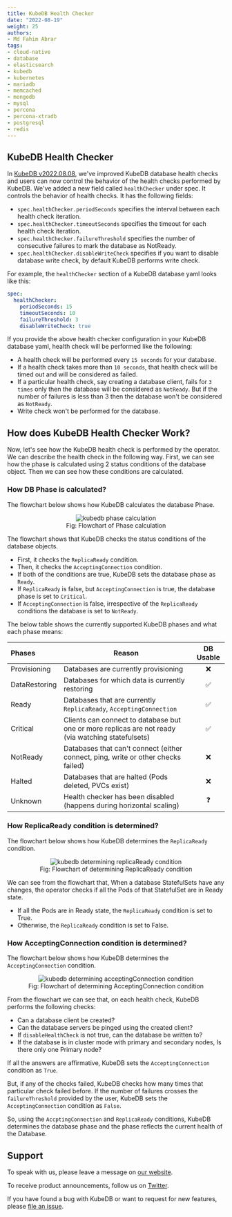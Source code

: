 ```yaml
---
title: KubeDB Health Checker
date: "2022-08-19"
weight: 25
authors:
- Md Fahim Abrar
tags:
- cloud-native
- database
- elasticsearch
- kubedb
- kubernetes
- mariadb
- memcached
- mongodb
- mysql
- percona
- percona-xtradb
- postgresql
- redis
---
```


## KubeDB Health Checker

In [KubeDB v2022.08.08](https://kubedb.com/docs/v2022.08.08/setup/), we've improved KubeDB database health checks and users can now control the behavior of the health checks performed by KubeDB. We've added a new field called `healthChecker` under spec. It controls the behavior of health checks. It has the following fields:

- `spec.healthChecker.periodSeconds` specifies the interval between each health check iteration.
- `spec.healthChecker.timeoutSeconds` specifies the timeout for each health check iteration.
- `spec.healthChecker.failureThreshold` specifies the number of consecutive failures to mark the database as NotReady.
- `spec.healthChecker.disableWriteCheck` specifies if you want to disable database write check, by default KubeDB performs write check.

For example, the `healthChecker` section of a KubeDB database yaml looks like this:
```yaml
spec:
  healthChecker:
    periodSeconds: 15
    timeoutSeconds: 10
    failureThreshold: 3
    disableWriteCheck: true
```

If you provide the above health checker configuration in your KubeDB database yaml, health check will be performed like the following:

- A health check will be performed every `15 seconds` for your database.
- If a health check takes more than `10 seconds`, that health check will be timed out and will be considered as failed.
- If a particular health check, say creating a database client, fails for `3 times` only then the database will be considered as `NotReady`. But if the number of failures is less than 3 then the database won't be considered as `NotReady`.
- Write check won't be performed for the database.

## How does KubeDB Health Checker Work?

Now, let's see how the KubeDB health check is performed by the operator. We can describe the health check in the following way. First, we can see how the phase is calculated using 2 status conditions of the database object. Then we can see how these conditions are calculated.

### How DB Phase is calculated?

The flowchart below shows how KubeDB calculates the database Phase.

<figure align="center">
 <img alt="kubedb phase calculation" src="kubedb-phase-calculation.png">
 <figcaption align="center">Fig: Flowchart of Phase calculation</figcaption>
</figure>

The flowchart shows that KubeDB checks the status conditions of the database objects.

- First, it checks the `ReplicaReady` condition.
- Then, it checks the `AcceptingConnection` condition.
- If both of the conditions are true, KubeDB sets the database phase as `Ready`.
- If `ReplicaReady` is false, but `AcceptingConnection` is true, the database phase is set to `Critical`.
- If `AcceptingConnection` is false, irrespective of the `ReplicaReady` conditions the database is set to `NotReady`.

The below table shows the currently supported KubeDB phases and what each phase means:

| Phases        | Reason                                                                                             |     DB Usable      |
|:--------------|----------------------------------------------------------------------------------------------------|:------------------:|
| Provisioning  | Databases are currently provisioning                                                               |        :x:         |
| DataRestoring | Databases for which data is currently restoring                                                    | :white_check_mark: |
| Ready         | Databases that are currently `ReplicaReady`, `AcceptingConnection`                                 | :white_check_mark: |
| Critical      | Clients can connect to database but one or more replicas are not ready (via watching statefulsets) | :white_check_mark: |
| NotReady      | Databases that can't connect (either connect, ping, write or other checks failed)                  |        :x:         |
| Halted        | Databases that are halted (Pods deleted, PVCs exist)                                               |        :x:         |
| Unknown       | Health checker has been disabled (happens during horizontal scaling)                               |     :question:     |


### How ReplicaReady condition is determined?

The flowchart below shows how KubeDB determines the `ReplicaReady` condition.

<figure align="center">
 <img alt="kubedb determining replicaReady condition" src="kubedb-determining-replica-ready-condition.png">
 <figcaption align="center">Fig: Flowchart of determining ReplicaReady condition</figcaption>
</figure>

We can see from the flowchart that, When a database StatefulSets have any changes, the operator checks if all the Pods of that StatefulSet are in Ready state.

- If all the Pods are in Ready state, the `ReplicaReady` condition is set to True.
- Otherwise, the `ReplicaReady` condition is set to False.

### How AcceptingConnection condition is determined?

The flowchart below shows how KubeDB determines the `AcceptingConnection` condition.

<figure align="center">
 <img alt="kubedb determining acceptingConnection condition" src="kubedb-determining-accepting-connections-condition.png">
 <figcaption align="center">Fig: Flowchart of determining AcceptingConnection condition</figcaption>
</figure>

From the flowchart we can see that, on each health check, KubeDB performs the following checks:

- Can a database client be created?
- Can the database servers be pinged using the created client?
- If `disableHealthCheck` is not true, can the database be written to?
- If the database is in cluster mode with primary and secondary nodes, Is there only one Primary node?

If all the answers are affirmative, KubeDB sets the `AcceptingConnection` condition as `True`.

But, if any of the checks failed, KubeDB checks how many times that particular check failed before. If the number of failures crosses the `failureThreshold` provided by the user, KubeDB sets the `AcceptingConnection` condition as `False`.

So, using the `AccptingConnection` and `ReplicaReady` conditions, KubeDB determines the database phase and the phase reflects the current health of the Database.

## Support

To speak with us, please leave a message on [our website](https://appscode.com/contact/).

To receive product announcements, follow us on [Twitter](https://twitter.com/KubeDB).

If you have found a bug with KubeDB or want to request for new features, please [file an issue](https://github.com/kubedb/project/issues/new).
